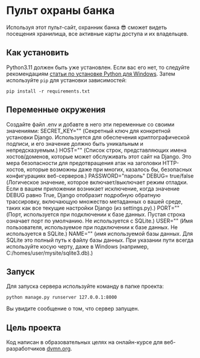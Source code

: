 # Пульт охраны банка

Используя этот пульт-сайт, охранник банка :sunglasses: сможет видеть посещения хранилища, все активные карты доступа и их владельцев.

## Как установить

Python3.11 должен быть уже установлен. Если вас его нет, то следуйте рекомендациям [статьи по установке Python для Windows](https://docs.microsoft.com/ru-ru/windows/python/beginners#install-python).
Затем используйте `pip` для установки зависимостей:
```
pip install -r requirements.txt
```

## Переменные окружения

Создайте файл .env и добавте в него эти переменные со своими значениями:
SECRET_KEY="" (Секретный ключ для конкретной установки Django. Используется для обеспечения криптографической подписи, и его значение должно быть уникальным и непредсказуемым.)
HOST="" (Список строк, представляющих имена хостов/доменов, которые может обслуживать этот сайт на Django. Это мера безопасности для предотвращения атак на заголовки HTTP-хостов, которые возможны даже при многих, казалось бы, безопасных конфигурациях веб-серверов.)
PASSWORD="пароль" 
DEBUG= true/false (Логическое значение, которое включает/выключает режим отладки. Если в вашем приложении возникает исключение, когда значение DEBUG равно True, Django отобразит подробную обратную трассировку, включающую множество метаданных о вашей среде, таких как все текущие настройки Django (из settings.py).)
PORT="" (Порт, используется при подключении к базе данных. Пустая строка означает порт по умолчанию. Не используется с SQLite.)
USER="" (Имя пользователя, используемое при подключении к базе данных. Не используется в SQLite.)
NAME="" (имя используемой базы данных. Для SQLite это полный путь к файлу базы данных. При указании пути всегда используйте косую черту, даже в Windows (например, C:/homes/user/mysite/sqlite3.db).)

## Запуск

Для запуска сервера используйте команду в папке проекта:
```
python manage.py runserver 127.0.0.1:8000
```
Вы увидите сообщение о том, что сервер запущен.

## Цель проекта

Код написан в образовательных целях на онлайн-курсе для веб-разработчиков [dvmn.org](https://dvmn.org/).
